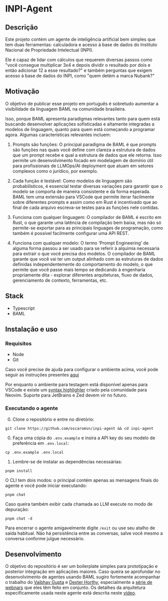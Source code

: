 # INPI-Agent

## Descrição

Este projeto contém um agente de inteligência artificial bem simples que tem duas ferramentas: calculadora e acesso à base de dados do Instituto Nacional de Propriedade Intelectual (INPI).

Ele é capaz de lidar com cálculos que requerem diversas passos como "você consegue multiplicar 3x4 e depois dividir o resultado por dois e então adicionar 12 a esse resultado?" e também perguntas que exigem acesso à base de dados do INPI, como "quem detém a marca Nubank?"

## Motivação

O objetivo de publicar esse projeto em português é sobretudo aumentar a visibilidade da linguagem BAML na comunidade brasileira.

Isso, porque BAML apresenta paradigmas relevantes tanto para quem está buscando desenvolver aplicações sofisticadas e altamente integradas a modelos de linguagem, quanto para quem está começando a programar agora. Algumas características relevantes incluem:

1. Prompts são funções: O principal paradígma de BAML é que prompts são funções nas quais você define com clareza a estrutura de dados que um prompt recebe e qual a estrutura de dados que ele retorna. Isso permite um desenvolvimento focado em modelagem de domínio útil para profissionais de LLMOps/AI deployment que atuam em setores complexos como o jurídico, por exemplo.

2. Cada função é testável: Como modelos de linguagem são probabilísticos, é essencial testar diversas variações para garantir que o modelo se comporta de maneira consistente e da forma esperada. BAML tem uma extensão para VSCode que permite iterar facilmente sobre diferentes prompts e assim como em Rust é incentivado que ao final de cada arquivo escreva-se testes para as funções nele contidas.

3. Funciona com qualquer linguagem: O compilador de BAML é escrito em Rust, o que garante uma latência de compilação bem baixa, mas não só permite-se exportar para as principais linguages de programação, como também é possível facilmente configurar uma API REST.

4. Funciona com qualquer modelo: O termo 'Prompt Engineering' de alguma forma passou a ser usado para se referir à alquimia necessaria para extrair o que você precisa dos modelos. O compilador de BAML garante que você vai ter um output alinhado com as estruturas de dados definidas independentemente do comportamento do modelo, o que permite que você passe mais tempo se dedicando à engenharia propriamente dita - explorar diferentes arquiteturas, fluxo de dados, gerenciamento de contexto, ferramentas, etc.

## Stack

- Typescript
- BAML

## Instalação e uso

### Requisitos

- Node
- Git

Caso você precise de ajuda para configurar o ambiente acima, você pode seguir as instruções presentes [aqui](https://www.perplexity.ai/search/instalar-node-no-windows-usand-2IxkJGjETr.yT3WBExh4.g) 

Por enquanto o ambiente para testagem está disponível apenas para VSCode e existe um [syntax highlighter](https://github.com/klepp0/nvim-baml-syntax) criado pela comunidade para Neovim. Suporte para JetBrains e Zed devem vir no futuro.

### Executando o agente

00. Clone o repositório e entre no diretório:

```
git clone https://github.com/oscaromsn/inpi-agent && cd inpi-agent
```

0. Faça uma cópia do `.env.example` e insira a API key do seu modelo de preferência em `.env.local`:

```
cp .env.example .env.local
```

1. Lembre-se de instalar as dependências necessárias:

```
pnpm install
```

O CLI tem dois modos: o principal contém apenas as mensagens finais do agente e você pode iniciar executando:

```
pnpm chat
```

Caso queira também exibir cada chamada ao LLM execute no modo de depuração:

```
pnpm chat -d
```

Para encerrar o agente amigavelmente digite `/exit` ou use seu atalho de saída habitual. Não há persistência entre as conversas, salve você mesmo a conversa conforme julgue necessário.

## Desenvolvimento

O objetivo do repositório é ser um boilerplate simples para prototipação e posterior integração em aplicações maiores. Caso queira se aprofundar no desenvolvimento de agentes usando BAML sugiro fortemente acompanhar o trabalho do [Vaibhav Gupta](https://github.com/hellovai) e [Dexter Horthy](https://github.com/dexhorthy), especialmente a [série de webnars](https://github.com/hellovai/ai-that-works?tab=readme-ov-file) que eles têm feito em conjunto. Os detalhes da arquitetura especificamente usada neste agente está descrita neste [vídeo](https://www.youtube.com/watch?v=yxJDyQ8v6P0).
